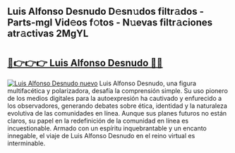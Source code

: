 ## Luis Alfonso Desnudo D𝚎sn𝚞dos filtr𝚊dos - Parts-mgI Vid𝚎os f𝚘tos - N𝚞evas filtr𝚊ciones atr𝚊ctivas 2MgYL

# <h2><a href="http://mb420i.tromn.icu/?c=Luis+Alfonso+Desnudo">🔗👉👉👉 Luis Alfonso Desnudo 🔗🔗</a></h2>

[![Luis Alfonso Desnudo nuevo](https://i.imgur.com/pEAQMta.gif)](http://mb420i.tromn.icu/?c=Luis+Alfonso+Desnudo)
Luis Alfonso Desnudo, una figura multifacética y polarizadora, desafía la comprensión simple. Su uso pionero de los medios digitales para la autoexpresión ha cautivado y enfurecido a los observadores, generando debates sobre ética, identidad y la naturaleza evolutiva de las comunidades en línea. Aunque sus planes futuros no están claros, su papel en la redefinición de la comunidad en línea es incuestionable. Armado con un espíritu inquebrantable y un encanto innegable, el viaje de Luis Alfonso Desnudo en el reino virtual es interminable.
